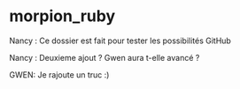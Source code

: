 # morpion_ruby

Nancy : Ce dossier est fait pour tester les possibilités GitHub

Nancy : Deuxieme ajout ? Gwen aura t-elle avancé ?

GWEN: Je rajoute un truc :)
